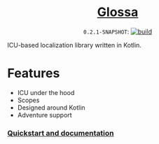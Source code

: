 <div align="center">

<!--<a href="https://aecsocket.github.io/glossa"><img src="banner.png" width="1024" alt="Glossa banner" /></a>-->

# [Glossa](https://aecsocket.github.io/glossa)

`0.2.1-SNAPSHOT`:
[![build](https://github.com/aecsocket/glossa/actions/workflows/build.yml/badge.svg)](https://github.com/aecsocket/glossa/actions/workflows/build.yml)

</div>

ICU-based localization library written in Kotlin.

# Features

* ICU under the hood
* Scopes
* Designed around Kotlin
* Adventure support

### [Quickstart and documentation](https://aecsocket.github.io/glossa)

